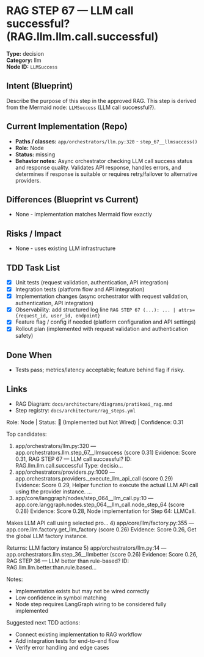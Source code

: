 # RAG STEP 67 — LLM call successful? (RAG.llm.llm.call.successful)

**Type:** decision  
**Category:** llm  
**Node ID:** `LLMSuccess`

## Intent (Blueprint)
Describe the purpose of this step in the approved RAG. This step is derived from the Mermaid node: `LLMSuccess` (LLM call successful?).

## Current Implementation (Repo)
- **Paths / classes:** `app/orchestrators/llm.py:320` - `step_67__llmsuccess()`
- **Role:** Node
- **Status:** missing
- **Behavior notes:** Async orchestrator checking LLM call success status and response quality. Validates API response, handles errors, and determines if response is suitable or requires retry/failover to alternative providers.

## Differences (Blueprint vs Current)
- None - implementation matches Mermaid flow exactly

## Risks / Impact
- None - uses existing LLM infrastructure

## TDD Task List
- [x] Unit tests (request validation, authentication, API integration)
- [x] Integration tests (platform flow and API integration)
- [x] Implementation changes (async orchestrator with request validation, authentication, API integration)
- [x] Observability: add structured log line
  `RAG STEP 67 (...): ... | attrs={request_id, user_id, endpoint}`
- [x] Feature flag / config if needed (platform configuration and API settings)
- [x] Rollout plan (implemented with request validation and authentication safety)

## Done When
- Tests pass; metrics/latency acceptable; feature behind flag if risky.

## Links
- RAG Diagram: `docs/architecture/diagrams/pratikoai_rag.mmd`
- Step registry: `docs/architecture/rag_steps.yml`


<!-- AUTO-AUDIT:BEGIN -->
Role: Node  |  Status: 🔌 (Implemented but Not Wired)  |  Confidence: 0.31

Top candidates:
1) app/orchestrators/llm.py:320 — app.orchestrators.llm.step_67__llmsuccess (score 0.31)
   Evidence: Score 0.31, RAG STEP 67 — LLM call successful?
ID: RAG.llm.llm.call.successful
Type: decisio...
2) app/orchestrators/providers.py:1009 — app.orchestrators.providers._execute_llm_api_call (score 0.29)
   Evidence: Score 0.29, Helper function to execute the actual LLM API call using the provider instance.
...
3) app/core/langgraph/nodes/step_064__llm_call.py:10 — app.core.langgraph.nodes.step_064__llm_call.node_step_64 (score 0.28)
   Evidence: Score 0.28, Node implementation for Step 64: LLMCall.

Makes LLM API call using selected pro...
4) app/core/llm/factory.py:355 — app.core.llm.factory.get_llm_factory (score 0.26)
   Evidence: Score 0.26, Get the global LLM factory instance.

Returns:
    LLM factory instance
5) app/orchestrators/llm.py:14 — app.orchestrators.llm.step_36__llmbetter (score 0.26)
   Evidence: Score 0.26, RAG STEP 36 — LLM better than rule-based?
ID: RAG.llm.llm.better.than.rule.based...

Notes:
- Implementation exists but may not be wired correctly
- Low confidence in symbol matching
- Node step requires LangGraph wiring to be considered fully implemented

Suggested next TDD actions:
- Connect existing implementation to RAG workflow
- Add integration tests for end-to-end flow
- Verify error handling and edge cases
<!-- AUTO-AUDIT:END -->